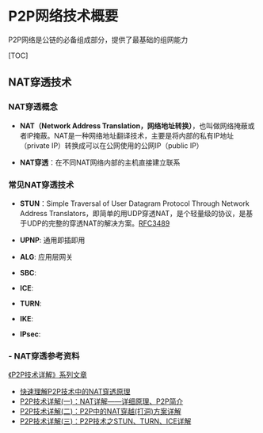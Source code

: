 # P2P网络技术概要

P2P网络是公链的必备组成部分，提供了最基础的组网能力

[TOC]

## NAT穿透技术
### NAT穿透概念
- **NAT（Network Address Translation，网络地址转换）**，也叫做网络掩蔽或者IP掩蔽。NAT是一种网络地址翻译技术，主要是将内部的私有IP地址（private IP）转换成可以在公网使用的公网IP（public IP）

- **NAT穿透**：在不同NAT网络内部的主机直接建立联系

### 常见NAT穿透技术
- **STUN**：Simple Traversal of User Datagram Protocol Through Network Address Translators，即简单的用UDP穿透NAT，是个轻量级的协议，是基于UDP的完整的穿透NAT的解决方案。[RFC3489](https://tools.ietf.org/html/rfc3489)

- **UPNP**: 通用即插即用
- **ALG**: 应用层网关
- **SBC**: 
- **ICE**: 
- **TURN**: 
- **IKE**: 
- **IPsec**: 

### - NAT穿透参考资料
[《P2P技术详解》系列文章](http://www.52im.net/thread-50-1-1.html)

- [快速理解P2P技术中的NAT穿透原理](P2P网络/NAT穿透原理.md)
- [P2P技术详解(一)：NAT详解——详细原理、P2P简介](P2P网络/P2P技术详解1.md)
- [P2P技术详解(二)：P2P中的NAT穿越(打洞)方案详解](P2P网络/P2P技术详解2.md)
- [P2P技术详解(三)：P2P技术之STUN、TURN、ICE详解](P2P网络/P2P技术详解3.md)

